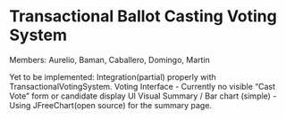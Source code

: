 # Transactional Ballot Casting Voting System
Members: Aurelio, Baman, Caballero, Domingo, Martin 



Yet to be implemented: 
Integration(partial) properly with TransactionalVotingSystem.
Voting Interface - Currently no visible “Cast Vote” form or candidate display UI
Visual Summary / Bar chart (simple) - Using JFreeChart(open source) for the summary page.

